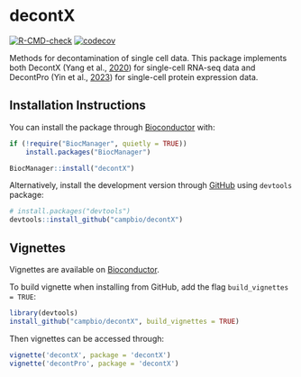 
<!-- README.md is generated from README.Rmd. Please edit that file -->

# decontX

<!-- badges: start -->

[![R-CMD-check](https://github.com/campbio/decontX/actions/workflows/R-CMD-check.yaml/badge.svg)](https://github.com/campbio/decontX/actions/workflows/R-CMD-check.yaml)
[![codecov](https://codecov.io/gh/campbio/decontX/graph/badge.svg?token=z5YnsXuWqh)](https://codecov.io/gh/campbio/decontX)
<!-- badges: end -->

Methods for decontamination of single cell data. This package implements
both DecontX (Yang et al.,
[2020](https://genomebiology.biomedcentral.com/articles/10.1186/s13059-020-1950-6))
for single-cell RNA-seq data and DecontPro (Yin et al.,
[2023](https://academic.oup.com/nar/advance-article/doi/10.1093/nar/gkad1032/7420100)) for
single-cell protein expression data.

## Installation Instructions

You can install the package through [Bioconductor](https://bioconductor.org/packages/decontX) with:

``` r
if (!require("BiocManager", quietly = TRUE))
    install.packages("BiocManager")

BiocManager::install("decontX")
```

Alternatively, install the development version through
[GitHub](https://github.com/campbio/decontX) using `devtools` package:

``` r
# install.packages("devtools")
devtools::install_github("campbio/decontX")
```

## Vignettes

Vignettes are available on [Bioconductor](https://bioconductor.org/packages/decontX).

To build vignette when installing from GitHub, add the flag `build_vignettes = TRUE`:

``` r
library(devtools)
install_github("campbio/decontX", build_vignettes = TRUE)
```

Then vignettes can be accessed through:

``` r
vignette('decontX', package = 'decontX')
vignette('decontPro', package = 'decontX')
```
